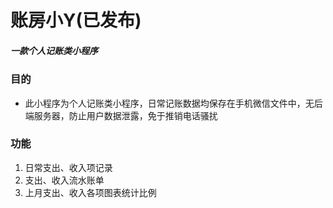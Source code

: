 # 账房小Y(已发布)

##### 一款个人记账类小程序

### 目的
* 此小程序为个人记账类小程序，日常记账数据均保存在手机微信文件中，无后端服务器，防止用户数据泄露，免于推销电话骚扰

### 功能
1. 日常支出、收入项记录
2. 支出、收入流水账单
3. 上月支出、收入各项图表统计比例



